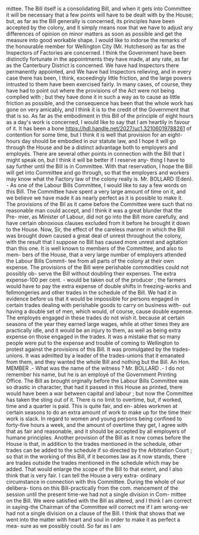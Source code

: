 mittee. The Bill itself is a consolidating Bill, and when it gets into Committee it will be necessary that a few points will have to be dealt with by the House; but, as far as the Bill generally is concerned, its principles have been accepted by the colony, and it simply means now that we have to adjust any differences of opinion on minor matters as soon as possible and get the measure into good workable shape. I would like to indorse the remarks of the honourable member for Wellington City (Mr. Hutcheson) as far as the Inspectors of Factories are concerned. I think the Government have been distinctly fortunate in the appointments they have made, at any rate, as far as the Canterbury District is concerned. We have had Inspectors there permanently appointed, and We have had Inspectors relieving, and in every case there has been, I think, exceedingly little friction, and the large powers intrusted to them have been exercised fairly. In many cases, of course, they have had to point out where the provisions of the Act were not being complied with ; but they have done it in such a way as to cause as little friction as possible, and the consequence has been that the whole work has gone on very amicably, and I think it is to the credit of the Government that that is so. As far as the embodiment in this Bill of the principle of eight hours as a day's work is concerned, I would like to say that I am heartily in favour of it. It has been a bone https://hdl.handle.net/2027/uc1.32106019788261 of contention for some time, but I think it is well that provision for an eight-hours day should be embodied in our statute law, and I hope it will go through the House and be a distinct advantage both to employers and employés. There are several other points in connection with the Bill that I might speak on, but I think it will be better if I reserve any- thing I have to say further until the Bill is in Committee. With that reservation, I hope the Bill will get into Committee and go through, so that the employers and workers may know what the Factory law of the colony really is. Mr. BOLLARD (Eden). - As one of the Labour Bills Committee, I would like to say a few words on this Bill. The Committee have spent a very large amount of time on it, and we believe we have made it as nearly perfect as it is possible to make it. The provisions of the Bil as it came before the Committee were such that no reasonable man could accept, and I think it was a great blunder that the Pre- mier, as Minister of Labour, did not go into the Bill more carefully, and have certain obnoxious clauses excluded from it before he brought it down to the House. Now, Sir, the effect of the careless manner in which the Bill was brought down caused a great deal of unrest throughout the colony, with the result that I suppose no Bill has caused more unrest and agitation than this one. It is well known to members of the Committee, and also to mem- bers of the House, that a very large number of employers attended the Labour Bills Commit- tee from all parts of the colony at their own expense. The provisions of the Bill were perishable commodities could not possibly ob- serve the Bill without doubling their expenses. The extra expense-100 per cent. - would be taken out of the producer ; the farmers would have to pay the extra expense of double shifts in freezing-works and fellmongeries and other trades in the schedule of the Bill. We had it in evidence before us that it would be impossible for persons engaged in certain trades dealing with perishable goods to carry on business with- out having a double set of men, which would, of course, cause double expense. The employés engaged in these trades do not wish it. because at certain seasons of the year they earned large wages, while at other times they are practically idle, and it would be an injury to them, as well as being extra expense on those engaged in the trades. It was a mistake that so many people were put to the expense and trouble of coming to Wellington to protest against the provisions of this Bill. It was promulgated by the trades- unions. It was admitted by a leader of the trades-unions that it emanated from them, and they wanted the whole Bill and nothing but the Bill. An Hon. MEMBER .- What was the name of the witness ? Mr. BOLLARD .- I do not remember his name, but he is an employé of the Government Printing Office. The Bill as brought orginally before the Labour Bills Committee was so drastic in character, that had it passed in this House as printed, there would have been a war between capital and labour ; but now the Committee has taken the sting out of it. There is no limit to overtime, but, if worked, time and a quarter is paid. This is quite fair, and en- ables workmen at certain seasons to do an extra amount of work to make up for the time their work is slack. In regard to women and young persons being confined to forty-five hours a week, and the amount of overtime they get, I agree with that as fair and reasonable, and it should be accepted by all employers of humane principles. Another provision of the Bill as it now comes before the House is that, in addition to the trades mentioned in the schedule, other trades can be added to the schedule if so directed by the Arbitration Court ; so that in the working of this Bill, if it becomes law as it now stands, there are trades outside the trades mentioned in the schedule which may be added. That would enlarge the scope of the Bill to that extent, and I also think that is very fair. I can tell the House a very extra- ordinary circumstance in connection with this Committee. During the whole of our delibera- tions on this Bill-practically from the com. mencement of the session until the present time-we had not a single division in Com- mittee on the Bill. We were satisfied with the Bill as altered, and I think I am correct in saying-the Chairman of the Committee will correct me if I am wrong-we had not a single division on a clause of the Bill. I think that shows that we went into the matter with heart and soul in order to make it as perfect a mea- sure as we possibly could. So far as I am 